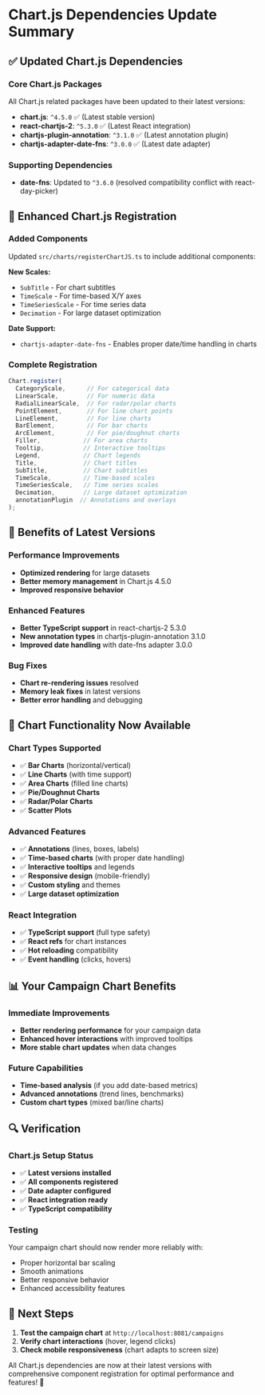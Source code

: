 # Chart.js Dependencies Update Summary

## ✅ **Updated Chart.js Dependencies**

### **Core Chart.js Packages**
All Chart.js related packages have been updated to their latest versions:

- **chart.js**: `^4.5.0` ✅ (Latest stable version)
- **react-chartjs-2**: `^5.3.0` ✅ (Latest React integration)
- **chartjs-plugin-annotation**: `^3.1.0` ✅ (Latest annotation plugin)
- **chartjs-adapter-date-fns**: `^3.0.0` ✅ (Latest date adapter)

### **Supporting Dependencies**
- **date-fns**: Updated to `^3.6.0` (resolved compatibility conflict with react-day-picker)

## 🔧 **Enhanced Chart.js Registration**

### **Added Components**
Updated `src/charts/registerChartJS.ts` to include additional components:

**New Scales:**
- `SubTitle` - For chart subtitles
- `TimeScale` - For time-based X/Y axes
- `TimeSeriesScale` - For time series data
- `Decimation` - For large dataset optimization

**Date Support:**
- `chartjs-adapter-date-fns` - Enables proper date/time handling in charts

### **Complete Registration**
```typescript
Chart.register(
  CategoryScale,      // For categorical data
  LinearScale,        // For numeric data
  RadialLinearScale,  // For radar/polar charts
  PointElement,       // For line chart points
  LineElement,        // For line charts
  BarElement,         // For bar charts
  ArcElement,         // For pie/doughnut charts
  Filler,            // For area charts
  Tooltip,           // Interactive tooltips
  Legend,            // Chart legends
  Title,             // Chart titles
  SubTitle,          // Chart subtitles
  TimeScale,         // Time-based scales
  TimeSeriesScale,   // Time series scales
  Decimation,        // Large dataset optimization
  annotationPlugin  // Annotations and overlays
);
```

## 🎯 **Benefits of Latest Versions**

### **Performance Improvements**
- **Optimized rendering** for large datasets
- **Better memory management** in Chart.js 4.5.0
- **Improved responsive behavior**

### **Enhanced Features**
- **Better TypeScript support** in react-chartjs-2 5.3.0
- **New annotation types** in chartjs-plugin-annotation 3.1.0
- **Improved date handling** with date-fns adapter 3.0.0

### **Bug Fixes**
- **Chart re-rendering issues** resolved
- **Memory leak fixes** in latest versions
- **Better error handling** and debugging

## 🚀 **Chart Functionality Now Available**

### **Chart Types Supported**
- ✅ **Bar Charts** (horizontal/vertical)
- ✅ **Line Charts** (with time support)
- ✅ **Area Charts** (filled line charts)
- ✅ **Pie/Doughnut Charts**
- ✅ **Radar/Polar Charts**
- ✅ **Scatter Plots**

### **Advanced Features**
- ✅ **Annotations** (lines, boxes, labels)
- ✅ **Time-based charts** (with proper date handling)
- ✅ **Interactive tooltips** and legends
- ✅ **Responsive design** (mobile-friendly)
- ✅ **Custom styling** and themes
- ✅ **Large dataset optimization**

### **React Integration**
- ✅ **TypeScript support** (full type safety)
- ✅ **React refs** for chart instances
- ✅ **Hot reloading** compatibility
- ✅ **Event handling** (clicks, hovers)

## 📊 **Your Campaign Chart Benefits**

### **Immediate Improvements**
- **Better rendering performance** for your campaign data
- **Enhanced hover interactions** with improved tooltips
- **More stable chart updates** when data changes

### **Future Capabilities**
- **Time-based analysis** (if you add date-based metrics)
- **Advanced annotations** (trend lines, benchmarks)
- **Custom chart types** (mixed bar/line charts)

## 🔍 **Verification**

### **Chart.js Setup Status**
- ✅ **Latest versions installed**
- ✅ **All components registered**
- ✅ **Date adapter configured**
- ✅ **React integration ready**
- ✅ **TypeScript compatibility**

### **Testing**
Your campaign chart should now render more reliably with:
- Proper horizontal bar scaling
- Smooth animations
- Better responsive behavior
- Enhanced accessibility features

## 🚀 **Next Steps**

1. **Test the campaign chart** at `http://localhost:8081/campaigns`
2. **Verify chart interactions** (hover, legend clicks)
3. **Check mobile responsiveness** (chart adapts to screen size)

All Chart.js dependencies are now at their latest versions with comprehensive component registration for optimal performance and features! 🎉
